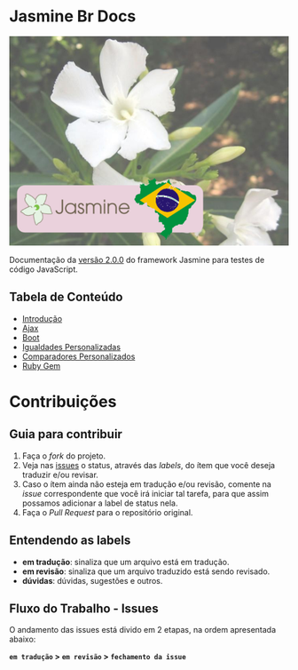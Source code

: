 # Jasmine Br Docs

![Jasmine BR](img/jasmine-img.png)

Documentação da [versão 2.0.0](http://jasmine.github.io/2.0/introduction.html) do framework Jasmine para testes de código JavaScript.

## Tabela de Conteúdo

* [Introdução](http://cerebrobr.github.io/jasmine-br-docs)
* [Ajax](https://github.com/eoop/jasmine-br-docs/blob/master/arquivos/02-ajax.md)
* [Boot](https://github.com/eoop/jasmine-br-docs/blob/master/arquivos/03-boot.md)
* [Igualdades Personalizadas](https://github.com/eoop/jasmine-br-docs/blob/master/arquivos/03-boot.md)
* [Comparadores Personalizados](https://github.com/eoop/jasmine-br-docs/blob/master/arquivos/05-custom-matcher.md)
* [Ruby Gem](https://github.com/eoop/jasmine-br-docs/blob/master/arquivos/06-ruby-gem.md)

# Contribuições

## Guia para contribuir

1. Faça o _fork_ do projeto.
2. Veja nas [issues](https://github.com/cerebrobr/jasmine-br-docs/issues) o status, através das *labels*, do ítem que você deseja traduzir e/ou revisar.
3. Caso o ítem ainda não esteja em tradução e/ou revisão, comente na _issue_ correspondente que você irá iniciar tal tarefa, para que assim possamos adicionar a label de status nela.
4. Faça o _Pull Request_ para o repositório original.

## Entendendo as labels

* **em tradução**: sinaliza que um arquivo está em tradução.
* **em revisão**: sinaliza que um arquivo traduzido está sendo revisado.
* **dúvidas**: dúvidas, sugestões e outros.

## Fluxo do Trabalho - Issues

O andamento das issues está divido em 2 etapas, na ordem apresentada abaixo:

**`em tradução` > `em revisão` > `fechamento da issue`**
